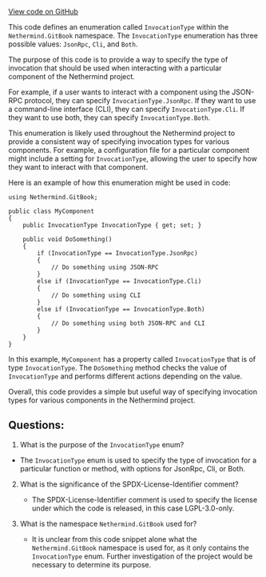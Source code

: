 [View code on GitHub](https://github.com/NethermindEth/nethermind/src/Nethermind/Nethermind.GitBook/InvocationType.cs)

This code defines an enumeration called `InvocationType` within the `Nethermind.GitBook` namespace. The `InvocationType` enumeration has three possible values: `JsonRpc`, `Cli`, and `Both`. 

The purpose of this code is to provide a way to specify the type of invocation that should be used when interacting with a particular component of the Nethermind project. 

For example, if a user wants to interact with a component using the JSON-RPC protocol, they can specify `InvocationType.JsonRpc`. If they want to use a command-line interface (CLI), they can specify `InvocationType.Cli`. If they want to use both, they can specify `InvocationType.Both`. 

This enumeration is likely used throughout the Nethermind project to provide a consistent way of specifying invocation types for various components. For example, a configuration file for a particular component might include a setting for `InvocationType`, allowing the user to specify how they want to interact with that component. 

Here is an example of how this enumeration might be used in code:

```
using Nethermind.GitBook;

public class MyComponent
{
    public InvocationType InvocationType { get; set; }

    public void DoSomething()
    {
        if (InvocationType == InvocationType.JsonRpc)
        {
            // Do something using JSON-RPC
        }
        else if (InvocationType == InvocationType.Cli)
        {
            // Do something using CLI
        }
        else if (InvocationType == InvocationType.Both)
        {
            // Do something using both JSON-RPC and CLI
        }
    }
}
```

In this example, `MyComponent` has a property called `InvocationType` that is of type `InvocationType`. The `DoSomething` method checks the value of `InvocationType` and performs different actions depending on the value. 

Overall, this code provides a simple but useful way of specifying invocation types for various components in the Nethermind project.
## Questions: 
 1. What is the purpose of the `InvocationType` enum?
   - The `InvocationType` enum is used to specify the type of invocation for a particular function or method, with options for JsonRpc, Cli, or Both.

2. What is the significance of the SPDX-License-Identifier comment?
   - The SPDX-License-Identifier comment is used to specify the license under which the code is released, in this case LGPL-3.0-only.

3. What is the namespace `Nethermind.GitBook` used for?
   - It is unclear from this code snippet alone what the `Nethermind.GitBook` namespace is used for, as it only contains the `InvocationType` enum. Further investigation of the project would be necessary to determine its purpose.